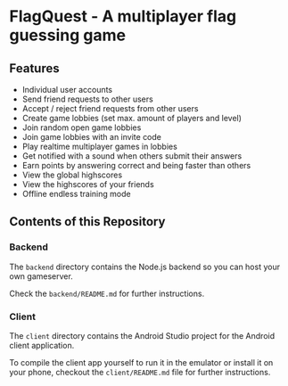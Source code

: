 # FlagQuest - A multiplayer flag guessing game

## Features

- Individual user accounts
- Send friend requests to other users
- Accept / reject friend requests from other users
- Create game lobbies (set max. amount of players and level)
- Join random open game lobbies
- Join game lobbies with an invite code
- Play realtime multiplayer games in lobbies
- Get notified with a sound when others submit their answers
- Earn points by answering correct and being faster than others
- View the global highscores
- View the highscores of your friends
- Offline endless training mode

## Contents of this Repository

### Backend

The `backend` directory contains the Node.js backend so you can host your own gameserver.

Check the `backend/README.md` for further instructions.

### Client

The `client` directory contains the Android Studio project for the Android client application.

To compile the client app yourself to run it in the emulator or install it on your phone, checkout the `client/README.md` file for further instructions.
